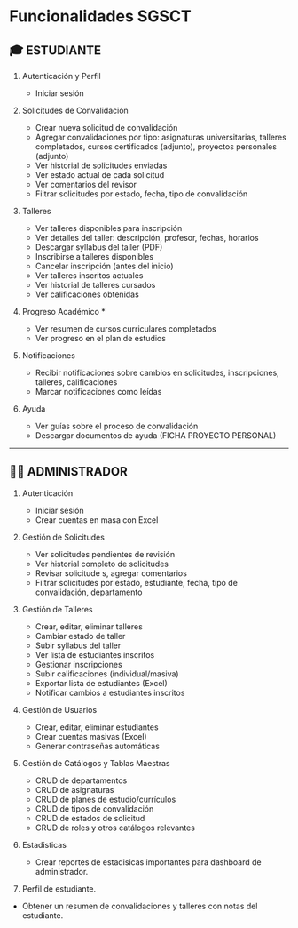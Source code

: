 # Funcionalidades SGSCT

## 🎓 ESTUDIANTE

1. Autenticación y Perfil
   - Iniciar sesión

2. Solicitudes de Convalidación
   - Crear nueva solicitud de convalidación
   - Agregar convalidaciones por tipo: asignaturas universitarias, talleres completados, cursos certificados (adjunto), proyectos personales (adjunto)
   - Ver historial de solicitudes enviadas
   - Ver estado actual de cada solicitud
   - Ver comentarios del revisor
   - Filtrar solicitudes por estado, fecha, tipo de convalidación

3. Talleres
   - Ver talleres disponibles para inscripción
   - Ver detalles del taller: descripción, profesor, fechas, horarios
   - Descargar syllabus del taller (PDF)
   - Inscribirse a talleres disponibles
   - Cancelar inscripción (antes del inicio)
   - Ver talleres inscritos actuales
   - Ver historial de talleres cursados
   - Ver calificaciones obtenidas

4. Progreso Académico *
   - Ver resumen de cursos curriculares completados
   - Ver progreso en el plan de estudios  

5. Notificaciones
   - Recibir notificaciones sobre cambios en solicitudes, inscripciones, talleres, calificaciones
   - Marcar notificaciones como leídas

6. Ayuda
   - Ver guías sobre el proceso de convalidación
   - Descargar documentos de ayuda (FICHA PROYECTO PERSONAL)

---

## 👨‍💼 ADMINISTRADOR

1. Autenticación
   - Iniciar sesión
   - Crear cuentas en masa con Excel

2. Gestión de Solicitudes
   - Ver solicitudes pendientes de revisión
   - Ver historial completo de solicitudes
   - Revisar solicitude s, agregar comentarios
   - Filtrar solicitudes por estado, estudiante, fecha, tipo de convalidación, departamento
  

3. Gestión de Talleres
   - Crear, editar, eliminar talleres
   - Cambiar estado de taller 
   - Subir syllabus del taller
   - Ver lista de estudiantes inscritos
   - Gestionar inscripciones
   - Subir calificaciones (individual/masiva)
   - Exportar lista de estudiantes (Excel)
   - Notificar cambios a estudiantes inscritos

4. Gestión de Usuarios
   - Crear, editar, eliminar estudiantes
   - Crear cuentas masivas (Excel)
   - Generar contraseñas automáticas

5. Gestión de Catálogos y Tablas Maestras
   - CRUD de departamentos
   - CRUD de asignaturas
   - CRUD de planes de estudio/currículos
   - CRUD de tipos de convalidación
   - CRUD de estados de solicitud
   - CRUD de roles y otros catálogos relevantes

6. Estadisticas
   - Crear reportes de estadisicas importantes para dashboard de administrador.

7. Perfil de estudiante.
- Obtener un resumen de convalidaciones y talleres con notas del estudiante.
